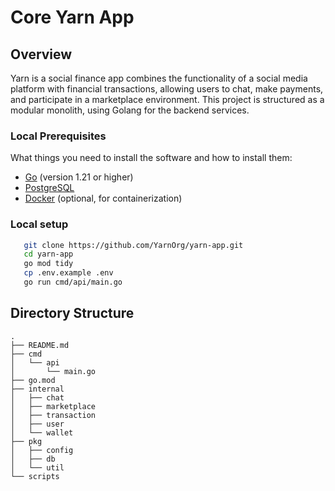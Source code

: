 # Core Yarn App

## Overview

Yarn is a social finance app combines the functionality of a social media platform with financial transactions, allowing users to chat, make payments, and participate in a marketplace environment. This project is structured as a modular monolith, using Golang for the backend services.

### Local Prerequisites

What things you need to install the software and how to install them:

- [Go](https://golang.org/dl/) (version 1.21 or higher)
- [PostgreSQL](https://www.postgresql.org/download/)
- [Docker](https://docs.docker.com/get-docker/) (optional, for containerization)

### Local setup

```bash
   git clone https://github.com/YarnOrg/yarn-app.git
   cd yarn-app
   go mod tidy
   cp .env.example .env
   go run cmd/api/main.go
```

## Directory Structure

```
.
├── README.md
├── cmd
│   └── api
│       └── main.go
├── go.mod
├── internal
│   ├── chat
│   ├── marketplace
│   ├── transaction
│   ├── user
│   └── wallet
├── pkg
│   ├── config
│   ├── db
│   └── util
└── scripts
```
